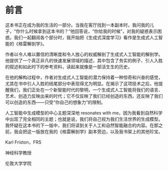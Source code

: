 # 前言

这本书正在成为我的生活的一部分。当我在客厅找到一本副本时，我问我的儿子，“你什么时候拿到这本书的？”他回答说，“你给我的时候”，对我的疑惑表示困惑。我们一起翻阅各个部分时，我开始把《生成式深度学习》看作是生成式人工智能的《格雷解剖学》。

作者以令人难以置信的清晰度和令人放心的权威解剖了生成式人工智能的解剖学。他提供了一个真正非凡的快速发展领域的描述，其中包含了务实的例子、引人入胜的叙述和如此时下的参考资料，读起来就像是一部活生生的历史。

在他的解构过程中，作者对生成式人工智能的潜力保持着一种惊奇和兴奋的感觉，尤其在书中引人入胜的结尾部分中表现得尤为明显。在揭示了这项技术之后，他提醒我们，我们正处在一个新智能时代的黎明，一个生成式人工智能将我们的语言、艺术、创造力反映出来的时代；它不仅反映了我们已经创造的东西，还反映了我们可以创造的东西——只受“你自己的想象力”的限制。

人工智能中生成模型的中心主题深深地 resonates with me，因为我看到自然科学中出现了完全相同的主题；也就是说，我们将自己视为我们生活世界的生成模型。我怀疑在这本书的下一版中，我们将读到关于人工和自然智能融合的内容。在那之前，我会把这一版放在我的《格雷解剖学》副本旁边，以及我书架上的其他珍宝。

Karl Friston，FRS

神经科学教授

伦敦大学学院
